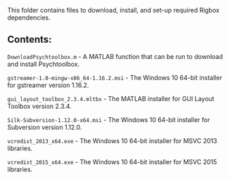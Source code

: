 This folder contains files to download, install, and set-up required Rigbox dependencies.

Contents:
---------

`DownloadPsychtoolbox.m` - A MATLAB function that can be run to download and install Psychtoolbox.

`gstreamer-1.0-mingw-x86_64-1.16.2.msi` - The Windows 10 64-bit installer for gstreamer version 1.16.2.

`gui_layout_toolbox_2.3.4.mltbx` - The MATLAB installer for GUI Layout Toolbox version 2.3.4.

`Silk-Subversion-1.12.0-x64.msi` - The Windows 10 64-bit installer for Subversion version 1.12.0.

`vcredist_2013_x64.exe` - The Windows 10 64-bit installer for MSVC 2013 libraries.

`vcredist_2015_x64.exe` - The Windows 10 64-bit installer for MSVC 2015 libraries.